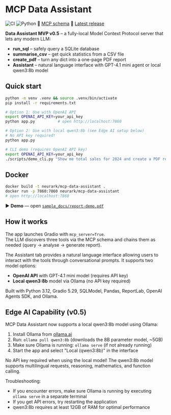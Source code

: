 # MCP Data Assistant

![CI](https://github.com/NeurArk/mcp-data-assistant/workflows/CI/badge.svg)
![Python](https://img.shields.io/badge/python-3.12%2B-blue)
📄 [MCP schema](static/schema.json)
🔖 [Latest release](https://github.com/NeurArk/mcp-data-assistant/releases/latest)

**Data Assistant MVP v0.5** – a fully-local Model Context Protocol
server that lets any modern LLM:

* **run_sql** – safely query a SQLite database
* **summarise_csv** – get quick statistics from a CSV file
* **create_pdf** – turn any dict into a one-page PDF report
* **Assistant** – natural language interface with GPT-4.1 mini agent or local qwen3:8b model

## Quick start
```bash
python -m venv .venv && source .venv/bin/activate
pip install -r requirements.txt

# Option 1: Use with OpenAI API
export OPENAI_API_KEY=your_api_key
python app.py          # open http://localhost:7860

# Option 2: Use with local qwen3:8b (see Edge AI setup below)
# No API key required!
python app.py

# CLI demo (requires OpenAI API key)
export OPENAI_API_KEY=your_api_key
./scripts/demo_cli.py "Show me total sales for 2024 and create a PDF report"
```

## Docker
```bash
docker build -t neurark/mcp-data-assistant .
docker run -p 7860:7860 neurark/mcp-data-assistant
# open http://localhost:7860
```

▶ **Demo** — open [`sample_docs/report-demo.pdf`](sample_docs/report-demo.pdf)

## How it works
The app launches Gradio with `mcp_server=True`.  
The LLM discovers three tools via the MCP schema and chains them as
needed (query → analyse → generate report).

The Assistant tab provides a natural language interface allowing users to interact with the tools through conversational prompts. It supports two model options:
- **OpenAI API** with GPT-4.1 mini model (requires API key)
- **Local qwen3:8b** model via Ollama (no API key required)

Built with Python 3.12, Gradio 5.29, SQLModel, Pandas, ReportLab, OpenAI Agents SDK, and Ollama.

## Edge AI Capability (v0.5)

MCP Data Assistant now supports a local qwen3:8b model using Ollama:

1. Install Ollama from [ollama.ai](https://ollama.ai)
2. Run: `ollama pull qwen3:8b` (downloads the 8B parameter model, ~5GB)
3. Make sure Ollama is running: `ollama serve` (if not already running)
4. Start the app and select "Local (qwen3:8b)" in the interface

No API key required when using the local model! The qwen3:8b model supports multilingual requests, reasoning, mathematics, and function calling.

Troubleshooting:
- If you encounter errors, make sure Ollama is running by executing `ollama serve` in a separate terminal
- If you get API errors, try restarting the application
- qwen3:8b requires at least 12GB of RAM for optimal performance
